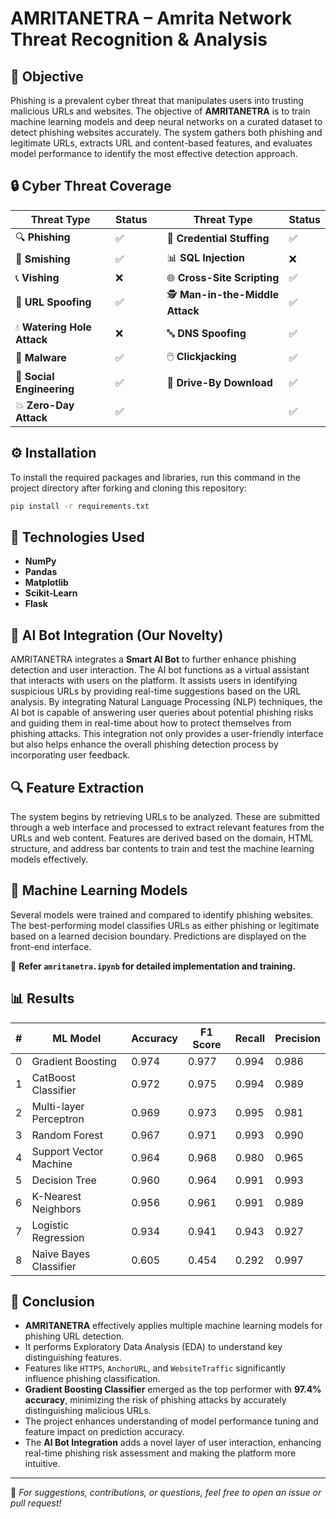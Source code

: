 # AMRITANETRA – Amrita Network Threat Recognition & Analysis

## 🎯 Objective

Phishing is a prevalent cyber threat that manipulates users into trusting malicious URLs and websites. The objective of **AMRITANETRA** is to train machine learning models and deep neural networks on a curated dataset to detect phishing websites accurately. The system gathers both phishing and legitimate URLs, extracts URL and content-based features, and evaluates model performance to identify the most effective detection approach.

## 🔒 Cyber Threat Coverage

| Threat Type | Status | | Threat Type | Status |
|-------------|--------|-|-------------|--------|
| 🔍 **Phishing** | ✅ | | 🔄 **Credential Stuffing** | ✅ |
| 📱 **Smishing** | ✅ | | 📊 **SQL Injection** | ❌ |
| 📞 **Vishing** | ❌ | | 🌐 **Cross-Site Scripting** | ✅ |
| 🔗 **URL Spoofing** | ✅ | | 🕵️ **Man-in-the-Middle Attack** | ✅ |
| 💧 **Watering Hole Attack** | ❌ | | 🔤 **DNS Spoofing** | ✅ |
| 🦠 **Malware** | ✅ | | 🖱️ **Clickjacking** | ✅ |
| 👥 **Social Engineering** | ✅ | | 💾 **Drive-By Download** | ✅ |
| 💥 **Zero-Day Attack** | ✅ | | | ✅ |

## ⚙️ Installation

To install the required packages and libraries, run this command in the project directory after forking and cloning this repository:

```bash
pip install -r requirements.txt
```

## 🧰 Technologies Used

* **NumPy**
* **Pandas**
* **Matplotlib**
* **Scikit-Learn**
* **Flask**

## 🤖 AI Bot Integration (Our Novelty)

AMRITANETRA integrates a **Smart AI Bot** to further enhance phishing detection and user interaction. The AI bot functions as a virtual assistant that interacts with users on the platform. It assists users in identifying suspicious URLs by providing real-time suggestions based on the URL analysis. By integrating Natural Language Processing (NLP) techniques, the AI bot is capable of answering user queries about potential phishing risks and guiding them in real-time about how to protect themselves from phishing attacks. This integration not only provides a user-friendly interface but also helps enhance the overall phishing detection process by incorporating user feedback.

## 🔍 Feature Extraction

The system begins by retrieving URLs to be analyzed. These are submitted through a web interface and processed to extract relevant features from the URLs and web content. Features are derived based on the domain, HTML structure, and address bar contents to train and test the machine learning models effectively.

## 🤖 Machine Learning Models

Several models were trained and compared to identify phishing websites. The best-performing model classifies URLs as either phishing or legitimate based on a learned decision boundary. Predictions are displayed on the front-end interface.

📄 **Refer `amritanetra.ipynb` for detailed implementation and training.**

## 📊 Results

| # | ML Model               | Accuracy | F1 Score | Recall | Precision |
| - | ---------------------- | -------- | -------- | ------ | --------- |
| 0 | Gradient Boosting      | 0.974    | 0.977    | 0.994  | 0.986     |
| 1 | CatBoost Classifier    | 0.972    | 0.975    | 0.994  | 0.989     |
| 2 | Multi-layer Perceptron | 0.969    | 0.973    | 0.995  | 0.981     |
| 3 | Random Forest          | 0.967    | 0.971    | 0.993  | 0.990     |
| 4 | Support Vector Machine | 0.964    | 0.968    | 0.980  | 0.965     |
| 5 | Decision Tree          | 0.960    | 0.964    | 0.991  | 0.993     |
| 6 | K-Nearest Neighbors    | 0.956    | 0.961    | 0.991  | 0.989     |
| 7 | Logistic Regression    | 0.934    | 0.941    | 0.943  | 0.927     |
| 8 | Naive Bayes Classifier | 0.605    | 0.454    | 0.292  | 0.997     |

## 🧠 Conclusion

* **AMRITANETRA** effectively applies multiple machine learning models for phishing URL detection.
* It performs Exploratory Data Analysis (EDA) to understand key distinguishing features.
* Features like `HTTPS`, `AnchorURL`, and `WebsiteTraffic` significantly influence phishing classification.
* **Gradient Boosting Classifier** emerged as the top performer with **97.4% accuracy**, minimizing the risk of phishing attacks by accurately distinguishing malicious URLs.
* The project enhances understanding of model performance tuning and feature impact on prediction accuracy.
* The **AI Bot Integration** adds a novel layer of user interaction, enhancing real-time phishing risk assessment and making the platform more intuitive.

---

📌 *For suggestions, contributions, or questions, feel free to open an issue or pull request!*
